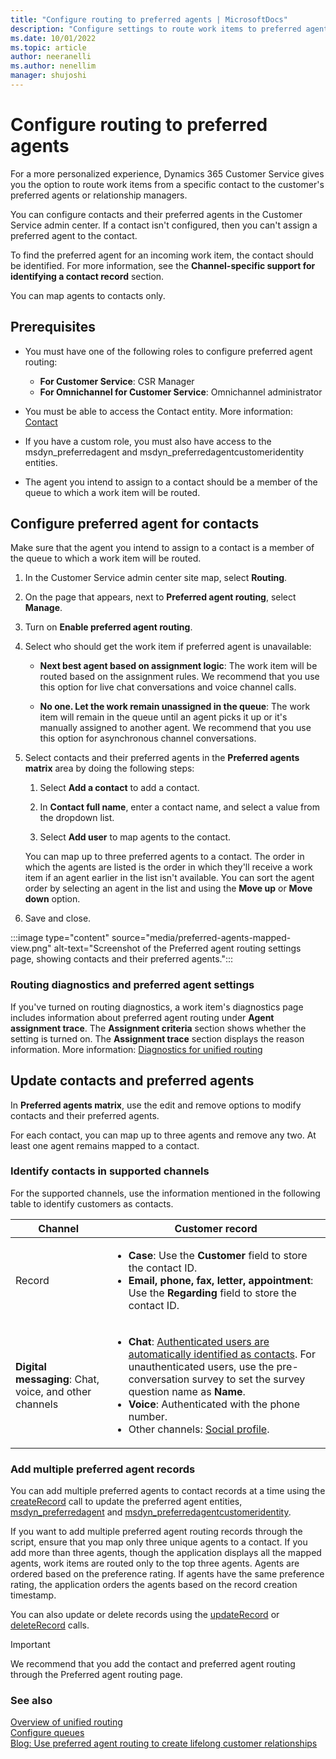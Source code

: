 ```yaml
---
title: "Configure routing to preferred agents | MicrosoftDocs"
description: "Configure settings to route work items to preferred agents in Customer Service."
ms.date: 10/01/2022
ms.topic: article
author: neeranelli
ms.author: nenellim
manager: shujoshi
---
```


# Configure routing to preferred agents

For a more personalized experience, Dynamics 365 Customer Service gives you the option to route work items from a specific contact to the customer's preferred agents or relationship managers.

You can configure contacts and their preferred agents in the Customer Service admin center. If a contact isn't configured, then you can't assign a preferred agent to the contact.

To find the preferred agent for an incoming work item, the contact should be identified. For more information, see the **Channel-specific support for identifying a contact record** section.

You can map agents to contacts only.

## Prerequisites
- You must have one of the following roles to configure preferred agent routing:
     - **For Customer Service**: CSR Manager
     - **For Omnichannel for Customer Service**: Omnichannel administrator

- You must be able to access the Contact entity. More information: [Contact](/customerengagement/on-premises/developer/entities/contact?view=op-9-1&preserve-view=true)
- If you have a custom role, you must also have access to the msdyn_preferredagent and msdyn_preferredagentcustomeridentity entities.
- The agent you intend to assign to a contact should be a member of the queue to which a work item will be routed.

## Configure preferred agent for contacts

Make sure that the agent you intend to assign to a contact is a member of the queue to which a work item will be routed.

1. In the Customer Service admin center site map, select **Routing**.

1. On the page that appears, next to **Preferred agent routing**, select **Manage**.

1. Turn on **Enable preferred agent routing**.

1. Select who should get the work item if preferred agent is unavailable:

   - **Next best agent based on assignment logic**: The work item will be routed based on the assignment rules. We recommend that you use this option for live chat conversations and voice channel calls.

   - **No one. Let the work remain unassigned in the queue**: The work item will remain in the queue until an agent picks it up or it's manually assigned to another agent. We recommend that you use this option for asynchronous channel conversations.

1. Select contacts and their preferred agents in the **Preferred agents matrix** area by doing the following steps:

      1. Select **Add a contact** to add a contact.

      1. In **Contact full name**, enter a contact name, and select a value from the dropdown list.

      1. Select **Add user** to map agents to the contact.

   You can map up to three preferred agents to a contact. The order in which the agents are listed is the order in which they'll receive a work item if an agent earlier in the list isn't available. You can sort the agent order by selecting an agent in the list and using the **Move up** or **Move down** option.

1. Save and close.

  :::image type="content" source="media/preferred-agents-mapped-view.png" alt-text="Screenshot of the Preferred agent routing settings page, showing contacts and their preferred agents.":::


### Routing diagnostics and preferred agent settings

If you've turned on routing diagnostics, a work item's diagnostics page includes information about preferred agent routing under **Agent assignment trace**. The **Assignment criteria** section shows whether the setting is turned on. The **Assignment trace** section displays the reason information. More information: [Diagnostics for unified routing](unified-routing-diagnostics.md)

## Update contacts and preferred agents

In **Preferred agents matrix**, use the edit and remove options to modify contacts and their preferred agents.

For each contact, you can map up to three agents and remove any two. At least one agent remains mapped to a contact.

### Identify contacts in supported channels

For the supported channels, use the information mentioned in the following table to identify customers as contacts.

|Channel|Customer record|
|-------|---------------|
|Record |<ul><li>**Case**: Use the **Customer** field to store the contact ID.</li><li>**Email, phone, fax, letter, appointment**: Use the **Regarding** field to store the contact ID. </li></ul>|
|**Digital messaging**: Chat, voice, and other channels|<ul><li> **Chat**: [Authenticated users are automatically identified as contacts](record-identification-rule.md). For unauthenticated users, use the pre-conversation survey to set the survey question name as **Name**.</li><li>**Voice**: Authenticated with the phone number.</li><li>Other channels: [Social profile](card-support-in-channels.md#support-for-social-profiles). </li></ul> |

### Add multiple preferred agent records

You can add multiple preferred agents to contact records at a time using the [createRecord](/power-apps/developer/model-driven-apps/clientapi/reference/xrm-webapi/createrecord) call to update the preferred agent entities,  [msdyn_preferredagent](developer/reference/entities/msdyn_preferredagent.md) and [msdyn_preferredagentcustomeridentity](developer/reference/entities/msdyn_preferredagentcustomeridentity.md).

If you want to add multiple preferred agent routing records through the script, ensure that you map only three unique agents to a contact. If you add more than three agents, though the application displays all the mapped agents, work items are routed only to the top three agents. Agents are ordered based on the preference rating. If agents have the same preference rating, the application orders the agents based on the record creation timestamp.

You can also update or delete records using the [updateRecord](/power-apps/developer/model-driven-apps/clientapi/reference/xrm-webapi/updaterecord) or [deleteRecord](/power-apps/developer/model-driven-apps/clientapi/reference/xrm-webapi/deleterecord) calls.

> [!IMPORTANT]
> We recommend that you add the contact and preferred agent routing through the Preferred agent routing page.

### See also

[Overview of unified routing](overview-unified-routing.md)  
[Configure queues](queues-omnichannel.md)  
[Blog: Use preferred agent routing to create lifelong customer relationships](https://cloudblogs.microsoft.com/dynamics365/it/2022/09/06/use-preferred-agent-routing-to-create-lifelong-customer-relationships/)
